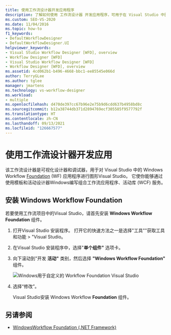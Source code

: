 ```yaml
---
title: 使用工作流设计器开发应用程序
description: 了解如何使用 工作流设计器 开发应用程序，可用于在 Visual Studio 中图形构造和调试 WF 应用程序。
ms.custom: SEO-VS-2020
ms.date: 11/04/2016
ms.topic: how-to
f1_keywords:
- DefaultWorkflowDesigner
- DefaultWorkflowDesigner.UI
helpviewer_keywords:
- Visual Studio Workflow Designer [WFD], overview
- Workflow Designer [WFD]
- Visual Studio Workflow Designer [WFD]
- Workflow Designer [WFD], overview
ms.assetid: 4cd062b1-b496-4668-bbc1-ee85545e066d
author: TerryGLee
ms.author: tglee
manager: jmartens
ms.technology: vs-workflow-designer
ms.workload:
- multiple
ms.openlocfilehash: d470de397cc67b96e2e75b9d6cdd637b4958bd8c
ms.sourcegitcommit: b12a38744db371d2894769ecf305585f9577792f
ms.translationtype: HT
ms.contentlocale: zh-CN
ms.lasthandoff: 09/13/2021
ms.locfileid: "126667577"
---
```

# <a name="develop-apps-with-the-workflow-designer"></a>使用工作流设计器开发应用

该工作流设计器是可视化设计器和调试器，用于对 Visual Studio 中的 Windows Workflow [Foundation](/dotnet/framework/windows-workflow-foundation/index) (WF) 应用程序进行图形Visual Studio。 它使你能够通过使用模板和活动设计器Windows编写组合工作流应用程序、活动库 (WCF) 服务。

## <a name="install-windows-workflow-foundation"></a>安装 Windows Workflow Foundation

若要使用工作流项目中的Visual Studio，请首先安装 **Windows Workflow Foundation** 组件。

1. 打开Visual Studio 安装程序。 打开它的快速方法之一是选择"工具""获取工具和功能  >  "Visual Studio。

1. 在Visual Studio 安装程序中，选择"**单个组件"** 选项卡。

1. 向下滚动到"开发 **活动"** 类别，然后选择 **"Windows Workflow Foundation"** 组件。

   ![Windows用于自定义的 Workflow Foundation Visual Studio](media/windows-workflow-foundation-component.png)

1. 选择“修改”。

   Visual Studio安装 Windows Workflow **Foundation** 组件。

## <a name="see-also"></a>另请参阅

- [WindowsWorkflow Foundation (.NET Framework) ](/dotnet/framework/windows-workflow-foundation/index)
